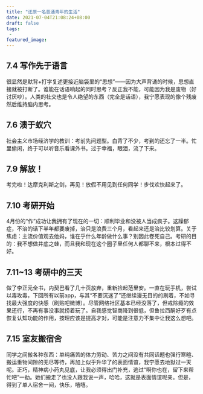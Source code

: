 ```yaml
---
title: "还原一名普通青年的生活"
date: 2021-07-04T21:08:24+08:00
draft: false
tags:
 - 
featured_image:
---
```

## 7.4 写作先于语言
很显然是默背+打字复述更接近脑袋里的“思想”——因为大声背诵的时候，思想直接就被打断了。谁能在话语响起的同时思考？反正我不能，可能因为我是废物（好讨厌吵）。人类的社交也是令人绝望的东西（完全是话语），我宁愿表现的像个残废然后维持脑内思考。
## 7.6 溃于蚁穴
社会主义市场经济学的教训：考前先问题型。白背了不少，考到的还忘了一半。忙里偷闲，终于可以听音乐看课外书。过于幸福，眼泪，流了下来。
## 7.9 解放！
考完啦！达摩克利斯之剑，再见！放假不用见到任何同学！步伐欢快起来了。
## 7.10 考研开始
4月份的“作”成功让我拥有了现在的一切：顺利毕业和没被人当成疯子。这躁郁症，不治的话下半年都要废掉，治只是浪费三个月，看起来还是治比较划算。关于焦虑：主流价值观去他妈，谁在乎什么年龄做什么事？别因此卷死自己。考研的目的：我不想做井底之蛙，而且我和现在这个圈子里任何人都聊不来，根本过得不好。
## 7.11~13 考研中的三天
做了李正元全书，内契巴看了几十页放弃，重新捡起范里安。一直在玩手机，尝试以毒攻毒，下回所有以前app，与其“不要沉迷了”还继续漫无目的的刷着，不如寻找最大强度的快感（刷贴吧微博）。尽管网络社区基本已经没落了，但戒除瘾的效果还行，不再有事没事就捞着玩了。自我感觉智商降到很低，但鲁拉西酮好歹有点恢复认知功能的作用，按理应该是提高才对，可能是注意力不集中让我这么想吧。
## 7.15 室友搬宿舍
同学之间搬各种东西：单纯痛苦的体力劳动、苦力之间没有共同话题也强行寒暄、搬运重物间隙的无尽等待，再加上似乎升华了的表面情谊，我宁愿去地狱过一天呢。正巧，精神病小药丸见底，让我必须得出门补充，逃过“啊你也在，留下来帮忙吧”一劫。她们搬走了也没人跟我说一声，哈哈，这就是表面情谊呢亲。但是，得到了单人宿舍一间，快乐，嘻嘻。
## 